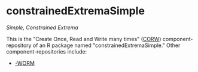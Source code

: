 constrainedExtremaSimple
========================

_Simple, Constrained Extrema_

This is the "Create Once, Read and Write many times"
([CORW](https://github.com/dmparrishphd/repos/blob/main/Files/CORW/0/conventions.md#storage-disciplines))
component-repository of an R package named
"constrainedExtremaSimple." Other component-repositories
include:

 - [-WORM](https://github.com/dmparrishphd/constrainedExtremaSimple-WORM)

